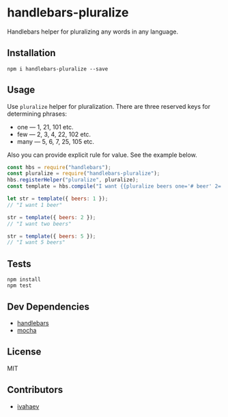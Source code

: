 # handlebars-pluralize

Handlebars helper for pluralizing any words in any language.

## Installation

```
npm i handlebars-pluralize --save
```

## Usage

Use `pluralize` helper for pluralization. There are three reserved keys for determining phrases:
*   one — 1, 21, 101 etc.
*   few — 2, 3, 4, 22, 102 etc.
*   many — 5, 6, 7, 25, 105 etc.

Also you can provide explicit rule for value. See the example below.

```javascript
const hbs = require("handlebars");
const pluralize = require("handlebars-pluralize");
hbs.registerHelper("pluralize", pluralize);
const template = hbs.compile("I want {{pluralize beers one='# beer' 2='two beers' few='# beers' many='# beers'}}");

let str = template({ beers: 1 });
// "I want 1 beer"

str = template({ beers: 2 });
// "I want two beers"

str = template({ beers: 5 });
// "I want 5 beers"
```

## Tests
```
npm install
npm test
```

## Dev Dependencies
*   [handlebars](https://www.npmjs.com/package/handlebars)
*   [mocha](https://www.npmjs.com/package/mocha)

## License
MIT

## Contributors
*   [ivahaev](https://github.com/ivahaev)